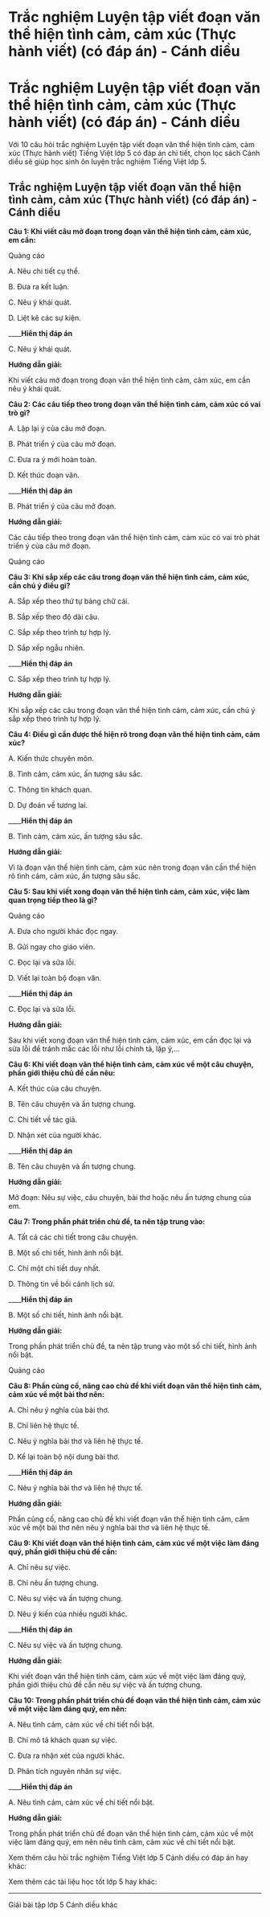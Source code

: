 # Trắc nghiệm Luyện tập viết đoạn văn thể hiện tình cảm, cảm xúc (Thực hành viết) (có đáp án) - Cánh diều

# Trắc nghiệm Luyện tập viết đoạn văn thể hiện tình cảm, cảm xúc (Thực hành viết) (có đáp án) - Cánh diều

Với 10 câu hỏi trắc nghiệm Luyện tập viết đoạn văn thể hiện tình cảm, cảm xúc (Thực hành viết) Tiếng Việt lớp 5 có đáp án chi tiết, chọn lọc sách Cánh diều sẽ giúp học sinh ôn luyện trắc nghiệm Tiếng Việt lớp 5.

## Trắc nghiệm Luyện tập viết đoạn văn thể hiện tình cảm, cảm xúc (Thực hành viết) (có đáp án) - Cánh diều

**Câu 1: Khi viết câu mở đoạn trong đoạn văn thể hiện tình cảm, cảm xúc, em cần:**

Quảng cáo

A. Nêu chi tiết cụ thể.

B. Đưa ra kết luận.

C. Nêu ý khái quát.

D. Liệt kê các sự kiện.

____**Hiển thị đáp án**

C. Nêu ý khái quát.

**Hướng dẫn giải:**

Khi viết câu mở đoạn trong đoạn văn thể hiện tình cảm, cảm xúc, em cần nêu ý khái quát. 

**Câu 2: Các câu tiếp theo trong đoạn văn thể hiện tình cảm, cảm xúc có vai trò gì?**

A. Lặp lại ý của câu mở đoạn.

B. Phát triển ý của câu mở đoạn.

C. Đưa ra ý mới hoàn toàn.

D. Kết thúc đoạn văn.

____**Hiển thị đáp án**

B. Phát triển ý của câu mở đoạn.

**Hướng dẫn giải:**

Các câu tiếp theo trong đoạn văn thể hiện tình cảm, cảm xúc có vai trò phát triển ý của câu mở đoạn. 

Quảng cáo

**Câu 3: Khi sắp xếp các câu trong đoạn văn thể hiện tình cảm, cảm xúc, cần chú ý điều gì?**

A. Sắp xếp theo thứ tự bảng chữ cái.

B. Sắp xếp theo độ dài câu.

C. Sắp xếp theo trình tự hợp lý.

D. Sắp xếp ngẫu nhiên.

____**Hiển thị đáp án**

C. Sắp xếp theo trình tự hợp lý.

**Hướng dẫn giải:**

Khi sắp xếp các câu trong đoạn văn thể hiện tình cảm, cảm xúc, cần chú ý sắp xếp theo trình tự hợp lý. 

**Câu 4: Điều gì cần được thể hiện rõ trong đoạn văn thể hiện tình cảm, cảm xúc?**

A. Kiến thức chuyên môn.

B. Tình cảm, cảm xúc, ấn tượng sâu sắc.

C. Thông tin khách quan.

D. Dự đoán về tương lai.

____**Hiển thị đáp án**

B. Tình cảm, cảm xúc, ấn tượng sâu sắc.

**Hướng dẫn giải:**

Vì là đoạn văn thể hiện tình cảm, cảm xúc nên trong đoạn văn cần thể hiện rõ tình cảm, cảm xúc, ấn tượng sâu sắc.

**Câu 5: Sau khi viết xong đoạn văn thể hiện tình cảm, cảm xúc, việc làm quan trọng tiếp theo là gì?**

Quảng cáo

A. Đưa cho người khác đọc ngay.

B. Gửi ngay cho giáo viên.

C. Đọc lại và sửa lỗi.

D. Viết lại toàn bộ đoạn văn.

____**Hiển thị đáp án**

C. Đọc lại và sửa lỗi.

**Hướng dẫn giải:**

Sau khi viết xong đoạn văn thể hiện tình cảm, cảm xúc, em cần đọc lại và sửa lỗi để tránh mắc các lỗi như lỗi chính tả, lặp ý,…

**Câu 6: Khi viết đoạn văn thể hiện tình cảm, cảm xúc về một câu chuyện, phần giới thiệu chủ đề cần nêu:**

A. Kết thúc của câu chuyện.

B. Tên câu chuyện và ấn tượng chung.

C. Chi tiết về tác giả.

D. Nhận xét của người khác.

____**Hiển thị đáp án**

B. Tên câu chuyện và ấn tượng chung.

**Hướng dẫn giải:**

Mở đoạn: Nêu sự việc, câu chuyện, bài thơ hoặc nêu ấn tượng chung của em.

**Câu 7: Trong phần phát triển chủ đề, ta nên tập trung vào:**

A. Tất cả các chi tiết trong câu chuyện.

B. Một số chi tiết, hình ảnh nổi bật.

C. Chỉ một chi tiết duy nhất.

D. Thông tin về bối cảnh lịch sử.

____**Hiển thị đáp án**

B. Một số chi tiết, hình ảnh nổi bật.

**Hướng dẫn giải:**

Trong phần phát triển chủ đề, ta nên tập trung vào một số chi tiết, hình ảnh nổi bật.

Quảng cáo

**Câu 8: Phần củng cố, nâng cao chủ đề khi viết đoạn văn thể hiện tình cảm, cảm xúc về một bài thơ nên:**

A. Chỉ nêu ý nghĩa của bài thơ.

B. Chỉ liên hệ thực tế.

C. Nêu ý nghĩa bài thơ và liên hệ thực tế.

D. Kể lại toàn bộ nội dung bài thơ.

____**Hiển thị đáp án**

C. Nêu ý nghĩa bài thơ và liên hệ thực tế.

**Hướng dẫn giải:**

Phần củng cố, nâng cao chủ đề khi viết đoạn văn thể hiện tình cảm, cảm xúc về một bài thơ nên nêu ý nghĩa bài thơ và liên hệ thực tế.

**Câu 9: Khi viết đoạn văn thể hiện tình cảm, cảm xúc về một việc làm đáng quý, phần giới thiệu chủ đề cần:**

A. Chỉ nêu sự việc.

B. Chỉ nêu ấn tượng chung.

C. Nêu sự việc và ấn tượng chung.

D. Nêu ý kiến của nhiều người khác.

____**Hiển thị đáp án**

C. Nêu sự việc và ấn tượng chung.

**Hướng dẫn giải:**

Khi viết đoạn văn thể hiện tình cảm, cảm xúc về một việc làm đáng quý, phần giới thiệu chủ đề cần nêu sự việc và ấn tượng chung.

**Câu 10: Trong phần phát triển chủ đề đoạn văn thể hiện tình cảm, cảm xúc về một việc làm đáng quý, em nên:**

A. Nêu tình cảm, cảm xúc về chi tiết nổi bật.

B. Chỉ mô tả khách quan sự việc.

C. Đưa ra nhận xét của người khác.

D. Phân tích nguyên nhân sự việc.

____**Hiển thị đáp án**

A. Nêu tình cảm, cảm xúc về chi tiết nổi bật.

**Hướng dẫn giải:**

Trong phần phát triển chủ đề đoạn văn thể hiện tình cảm, cảm xúc về một việc làm đáng quý, em nên nêu tình cảm, cảm xúc về chi tiết nổi bật.

Xem thêm câu hỏi trắc nghiệm Tiếng Việt lớp 5 Cánh diều có đáp án hay khác:

Xem thêm các tài liệu học tốt lớp 5 hay khác:

* * *

Giải bài tập lớp 5 Cánh diều khác
